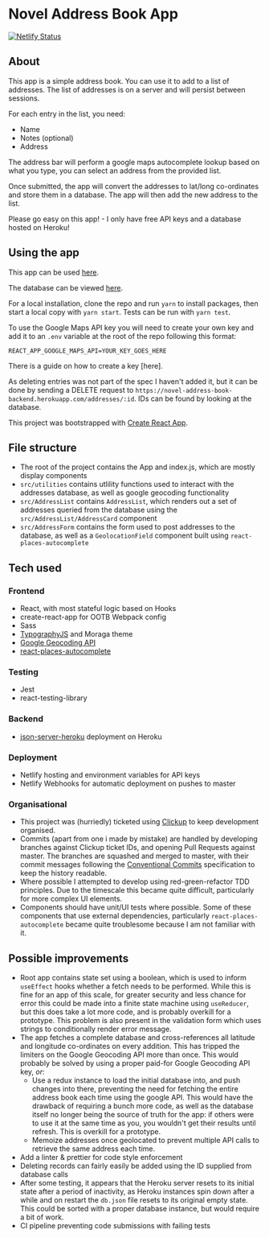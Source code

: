# Novel Address Book App

[![Netlify Status](https://api.netlify.com/api/v1/badges/a3252099-0cc1-49e7-95b7-0b69d3c95e82/deploy-status)](https://app.netlify.com/sites/wizardly-hermann-5d4e00/deploys)

## About

This app is a simple address book. You can use it to add to a list of addresses. The list of addresses is on a server and will persist between sessions.

For each entry in the list, you need:
- Name
- Notes (optional)
- Address

The address bar will perform a google maps autocomplete lookup based on what you type, you can select an address from the provided list.

Once submitted, the app will convert the addresses to lat/long co-ordinates and store them in a database. The app will then add the new address to the list.

Please go easy on this app! - I only have free API keys and a database hosted on Heroku!

## Using the app

This app can be used [here](https://gallant-feynman-e624fd.netlify.com/). 

The database can be viewed [here](https://novel-address-book-backend.herokuapp.com/addresses).

For a local installation, clone the repo and run `yarn` to install packages, then start a local copy with `yarn start`. Tests can be run with `yarn test`.

To use the Google Maps API key you will need to create your own key and add it to an `.env` variable at the root of the repo following this format: 

```
REACT_APP_GOOGLE_MAPS_API=YOUR_KEY_GOES_HERE
```

There is a guide on how to create a key [here].

As deleting entries was not part of the spec I haven't added it, but it can be done by sending a DELETE request to `https://novel-address-book-backend.herokuapp.com/addresses/:id`. IDs can be found by looking at the database.

This project was bootstrapped with [Create React App](https://github.com/facebook/create-react-app).

## File structure

- The root of the project contains the App and index.js, which are mostly display components
- `src/utilities` contains utlility functions used to interact with the addresses database, as well as google geocoding functionality
- `src/AddressList` contains `AddressList`, which renders out a set of addresses queried from the database using the `src/AddressList/AddressCard` component
- `src/AddressForm` contains the form used to post addresses to the database, as well as a `GeolocationField` component built using `react-places-autocomplete`

## Tech used

### Frontend

- React, with most stateful logic based on Hooks
- create-react-app for OOTB Webpack config
- Sass
- [TypographyJS](https://kyleamathews.github.io/typography.js/) and Moraga theme
- [Google Geocoding API](https://developers.google.com/maps/documentation/geocoding/start)
- [react-places-autocomplete](https://github.com/hibiken/react-places-autocomplete)

### Testing

- Jest
- react-testing-library

### Backend

- [json-server-heroku](https://github.com/jesperorb/json-server-heroku) deployment on Heroku

### Deployment

- Netlify hosting and environment variables for API keys
- Netlify Webhooks for automatic deployment on pushes to master

### Organisational

- This project was (hurriedly) ticketed using [Clickup](https://app.clickup.com/) to keep development organised.
- Commits (apart from one i made by mistake) are handled by developing branches against Clickup ticket IDs, and opening Pull Requests against master. The branches are squashed and merged to master, with their commit messages following the [Conventional Commits](https://www.conventionalcommits.org/en/v1.0.0/) specification to keep the history readable.
- Where possible I attempted to develop using red-green-refactor TDD principles. Due to the timescale this became quite difficult, particularly for more complex UI elements.
- Components should have unit/UI tests where possible. Some of these components that use external dependencies, particularly `react-places-autocomplete` became quite troublesome because I am not familiar with it.
 
## Possible improvements

- Root app contains state set using a boolean, which is used to inform `useEffect` hooks whether a fetch needs to be performed. While this is fine for an app of this scale, for greater security and less chance for error this could be made into a finite state machine using `useReducer`, but this does take a lot more code, and is probably overkill for a prototype. This problem is also present in the validation form which uses strings to conditionally render error message.
- The app fetches a complete database and cross-references all latitude and longitude co-ordinates on every addition. This has tripped the limiters on the Google Geocoding API more than once. This would probably be solved by using a proper paid-for Google Geocoding API key, _or_:
  - Use a redux instance to load the initial database into, and push changes into there, preventing the need for fetching the entire address book each time using the google API. This would have the drawback of requiring a bunch more code, as well as the database itself no longer being the source of truth for the app: if others were to use it at the same time as you, you wouldn't get their results until refresh. This is overkill for a prototype.
  - Memoize addresses once geolocated to prevent multiple API calls to retrieve the same address each time.
- Add a linter & prettier for code style enforcement
- Deleting records can fairly easily be added using the ID supplied from database calls
- After some testing, it appears that the Heroku server resets to its initial state after a period of inactivity, as Heroku instances spin down after a while and on restart the `db.json` file resets to its original empty state. This could be sorted with a proper database instance, but would require a bit of work.
- CI pipeline preventing code submissions with failing tests

